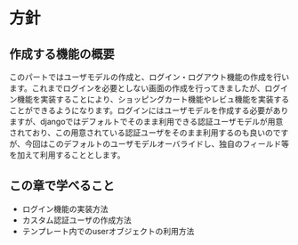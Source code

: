 # 方針

## 作成する機能の概要
このパートではユーザモデルの作成と、ログイン・ログアウト機能の作成を行います。これまでログインを必要としない画面の作成を行ってきましたが、ログイン機能を実装することにより、ショッピングカート機能やレビュ機能を実装することができるようになります。ログインにはユーザモデルを作成する必要がありますが、djangoではデフォルトでそのまま利用できる認証ユーザモデルが用意されており、この用意されている認証ユーザをそのまま利用するのも良いのですが、今回はこのデフォルトのユーザモデルオーバライドし、独自のフィールド等を加えて利用することとします。

## この章で学べること
* ログイン機能の実装方法
* カスタム認証ユーザの作成方法
* テンプレート内でのuserオブジェクトの利用方法